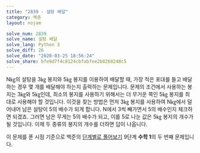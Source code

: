 ```yaml
---
title: "2839 - 설탕 배달"
category: 백준
layout: nojam

solve_num: 2839
solve_name: 설탕 배달
solve_lang: Python 3
solve_diff: 26
solve_date: "2020-03-25 18:56:24"
solve_share: bfe9d7f4c8124cbfabfee2b8268248c5
---
```


N㎏의 설탕을 3㎏ 봉지와 5㎏ 봉지를 이용하여 배달할 때, 가장 적은 포대를 들고 배달하는 경우 몇 개를 배달해야 하는지 출력하는 문제입니다. 문제의 조건에서 사용하는 봉지는 3㎏와 5㎏인데, 최소의 봉지를 사용하기 위해서는 더 무거운 쪽인 5㎏ 봉지를 최대로 사용해야 할 것입니다. 이것을 찾는 방법은 먼저 3㎏ 봉지를 사용하여 N㎏에서 덜어내어 남은 설탕이 5의 배수가 되게 합니다. N에서 3씩 빼가면서 5의 배수인지 체크하면 되겠죠. 그러면 남은 무게는 5의 배수가 되고, 이를 5로 나눈 값은 5㎏ 봉지의 개수가 될 것입니다. 이제 두 종류의 봉지의 개수를 더하면 답이 나옵니다.

이 문제를 푼 시점 기준으로 백준의 [단계별로 풀어보기](http://noj.am/p/s) 9단계 **수학 1**의 두 번째 문제입니다.
